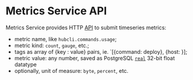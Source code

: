 # Metrics Service API

Metrics Service provides HTTP [API] to submit timeseries metrics:

- metric name, like `hubcli.commands.usage`;
- metric kind: `count`, `gauge`, etc.;
- tags as array of {key : value} pairs, ie. `[{command: deploy}, {host: <uuid>}];
- metric value: any number, saved as PostgreSQL [`real`](https://www.postgresql.org/docs/11/datatype-numeric.html#DATATYPE-FLOAT) 32-bit float datatype
- optionally, unit of measure: `byte`, `percent`, etc.

[API]: https://agilestacks.github.io/metrics-service/API.html
